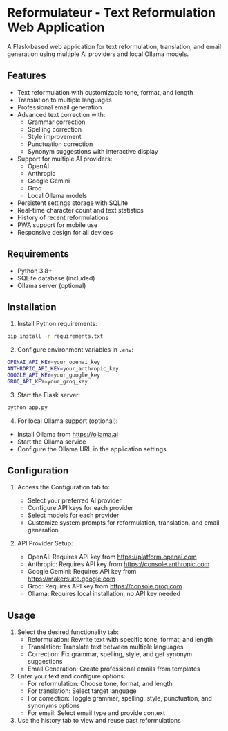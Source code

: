 # Reformulateur - Text Reformulation Web Application

A Flask-based web application for text reformulation, translation, and email generation using multiple AI providers and local Ollama models.

## Features
- Text reformulation with customizable tone, format, and length
- Translation to multiple languages
- Professional email generation
- Advanced text correction with:
  - Grammar correction
  - Spelling correction
  - Style improvement
  - Punctuation correction
  - Synonym suggestions with interactive display
- Support for multiple AI providers:
  - OpenAI
  - Anthropic
  - Google Gemini
  - Groq
  - Local Ollama models
- Persistent settings storage with SQLite
- Real-time character count and text statistics
- History of recent reformulations
- PWA support for mobile use
- Responsive design for all devices

## Requirements
- Python 3.8+
- SQLite database (included)
- Ollama server (optional)

## Installation

1. Install Python requirements:
```bash
pip install -r requirements.txt
```

2. Configure environment variables in `.env`:
```bash
OPENAI_API_KEY=your_openai_key
ANTHROPIC_API_KEY=your_anthropic_key
GOOGLE_API_KEY=your_google_key
GROQ_API_KEY=your_groq_key
```

3. Start the Flask server:
```bash
python app.py
```

4. For local Ollama support (optional):
- Install Ollama from https://ollama.ai
- Start the Ollama service
- Configure the Ollama URL in the application settings

## Configuration
1. Access the Configuration tab to:
   - Select your preferred AI provider
   - Configure API keys for each provider
   - Select models for each provider
   - Customize system prompts for reformulation, translation, and email generation

2. API Provider Setup:
   - OpenAI: Requires API key from https://platform.openai.com
   - Anthropic: Requires API key from https://console.anthropic.com
   - Google Gemini: Requires API key from https://makersuite.google.com
   - Groq: Requires API key from https://console.groq.com
   - Ollama: Requires local installation, no API key needed

## Usage
1. Select the desired functionality tab:
   - Reformulation: Rewrite text with specific tone, format, and length
   - Translation: Translate text between multiple languages
   - Correction: Fix grammar, spelling, style, and get synonym suggestions
   - Email Generation: Create professional emails from templates
2. Enter your text and configure options:
   - For reformulation: Choose tone, format, and length
   - For translation: Select target language
   - For correction: Toggle grammar, spelling, style, punctuation, and synonyms options
   - For email: Select email type and provide context
3. Use the history tab to view and reuse past reformulations
